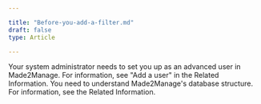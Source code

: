 ```yaml
---

title: "Before-you-add-a-filter.md"
draft: false
type: Article

---
```



Your system administrator needs to set you up as an advanced user in Made2Manage. For information, see "Add a user" in the Related Information.
You need to understand Made2Manage's database structure. For information, see the Related Information.